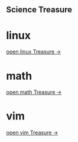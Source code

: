 Science Treasure
---
# linux
[open linux Treasure →](files/linux.md)

# math
[open math Treasure →](files/math.md)

# vim
[open vim Treasure →](files/vim.md)

